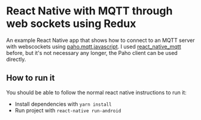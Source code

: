 # React Native with MQTT through web sockets using Redux
An example React Native app that shows how to connect to an MQTT server with webscockets using [paho.mqtt.javascript](https://github.com/eclipse/paho.mqtt.javascript). I used [react_native_mqtt](https://github.com/Introvertuous/react_native_mqtt) before, but it's not necessary any longer, the Paho client can be used directly.

## How to run it
You should be able to follow the normal react native instructions to run it:
- Install dependencies with `yarn install`
- Run project with `react-native run-android`
